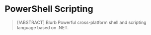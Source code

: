# PowerShell Scripting

> [!ABSTRACT] Blurb
> Powerful cross-platform shell and scripting language based on .NET.
